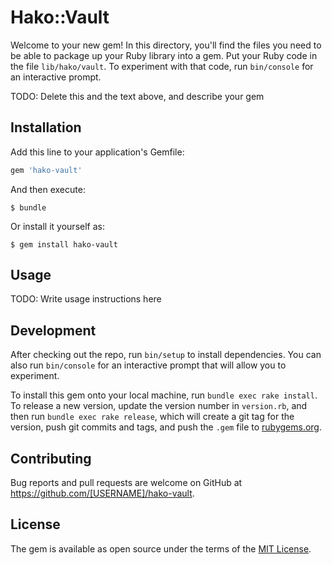 # Hako::Vault

Welcome to your new gem! In this directory, you'll find the files you need to be able to package up your Ruby library into a gem. Put your Ruby code in the file `lib/hako/vault`. To experiment with that code, run `bin/console` for an interactive prompt.

TODO: Delete this and the text above, and describe your gem

## Installation

Add this line to your application's Gemfile:

```ruby
gem 'hako-vault'
```

And then execute:

    $ bundle

Or install it yourself as:

    $ gem install hako-vault

## Usage

TODO: Write usage instructions here

## Development

After checking out the repo, run `bin/setup` to install dependencies. You can also run `bin/console` for an interactive prompt that will allow you to experiment.

To install this gem onto your local machine, run `bundle exec rake install`. To release a new version, update the version number in `version.rb`, and then run `bundle exec rake release`, which will create a git tag for the version, push git commits and tags, and push the `.gem` file to [rubygems.org](https://rubygems.org).

## Contributing

Bug reports and pull requests are welcome on GitHub at https://github.com/[USERNAME]/hako-vault.


## License

The gem is available as open source under the terms of the [MIT License](http://opensource.org/licenses/MIT).

